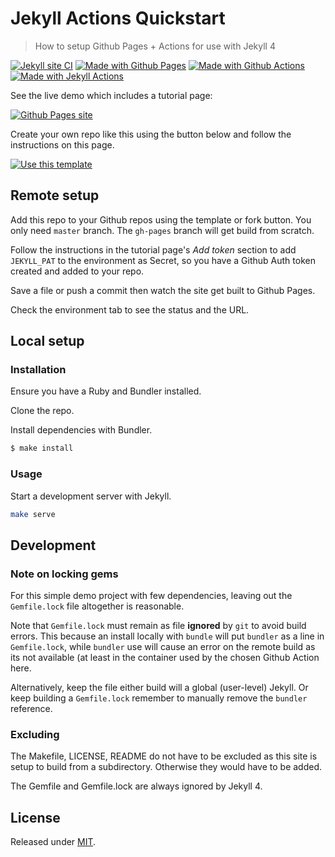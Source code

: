 # Jekyll Actions Quickstart
> How to setup Github Pages + Actions for use with Jekyll 4

[![Jekyll site CI](https://github.com/MichaelCurrin/jekyll-actions-quickstart/workflows/Jekyll%20site%20CI/badge.svg)](https://github.com/MichaelCurrin/jekyll-actions-quickstart/actions)
[![Made with Github Pages](https://img.shields.io/badge/Made%20with-Github%20Pages-blue.svg)](https://pages.github.com/)
[![Made with Github Actions](https://img.shields.io/badge/Made%20with-Github%20Actions-blue.svg)](https://help.github.com/en/actions)
[![Made with Jekyll Actions](https://img.shields.io/badge/Jekyll%20Actions-2.0.0-blue.svg)](https://github.com/marketplace/actions/jekyll-actions)


See the live demo which includes a tutorial page:

[![Github Pages site](https://img.shields.io/badge/site-Github%20Pages-blue?style=for-the-badge)](https://michaelcurrin.github.io/jekyll-actions-quickstart/)

Create your own repo like this using the button below and follow the instructions on this page.

[![Use this template](https://img.shields.io/badge/Use_this_template-green.svg)](https://github.com/MichaelCurrin/jekyll-actions-quickstart/generate)


## Remote setup

Add this repo to your Github repos using the template or fork button. You only need `master` branch. The `gh-pages` branch will get build from scratch.

Follow the instructions in the tutorial page's _Add token_ section to add `JEKYLL_PAT` to the environment as Secret, so you have a Github Auth token created and added to your repo.

Save a file or push a commit then watch the site get built to Github Pages.

Check the environment tab to see the status and the URL.


## Local setup

### Installation

Ensure you have a Ruby and Bundler installed.

Clone the repo.

Install dependencies with Bundler.

```sh
$ make install
```

### Usage

Start a development server with Jekyll.

```sh
make serve
```


## Development

### Note on locking gems

For this simple demo project with few dependencies, leaving out the `Gemfile.lock` file altogether is reasonable.

Note that `Gemfile.lock` must remain as file **ignored** by `git` to avoid build errors. This because an install locally with `bundle` will put `bundler` as a line in `Gemfile.lock`, while `bundler` use will cause an error on the remote build as its not available (at least in the container used by the chosen Github Action here.

Alternatively, keep the file either build will a global (user-level) Jekyll. Or keep building a `Gemfile.lock` remember to manually remove the `bundler` reference.

### Excluding

The Makefile, LICENSE, README do not have to be excluded as this site is setup to build from a subdirectory. Otherwise they would have to be added.

The Gemfile and Gemfile.lock are always ignored by Jekyll 4.


## License

Released under [MIT](/LICENSE).
